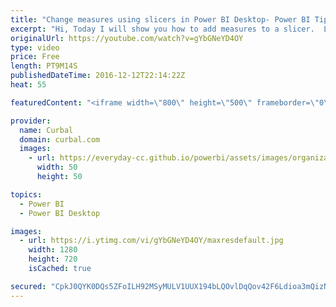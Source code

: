 ```yaml
---
title: "Change measures using slicers in Power BI Desktop- Power BI Tips & Tricks #20"
excerpt: "Hi, Today I will show you how to add measures to a slicer.  Link to Power BI community blog and pbix file: https://goo.gl/JtBdZn  Link to DAX Fridays SWITCH: https://www.youtube.com/watch?v=-ykkaAtlCMc   Looking for a download file? Go to our Download Center: https://curbal.com/donwload-center  SUBSCRIBE"
originalUrl: https://youtube.com/watch?v=gYbGNeYD4OY
type: video
price: Free
length: PT9M14S
publishedDateTime: 2016-12-12T22:14:22Z
heat: 55

featuredContent: "<iframe width=\"800\" height=\"500\" frameborder=\"0\" src=\"https://www.youtube.com/embed/gYbGNeYD4OY\" allow=\"accelerometer; autoplay; encrypted-media; gyroscope; picture-in-picture\" allowfullscreen></iframe>"

provider:
  name: Curbal
  domain: curbal.com
  images:
    - url: https://everyday-cc.github.io/powerbi/assets/images/organizations/curbal.com-50x50.jpg
      width: 50
      height: 50

topics:
  - Power BI
  - Power BI Desktop

images:
  - url: https://i.ytimg.com/vi/gYbGNeYD4OY/maxresdefault.jpg
    width: 1280
    height: 720
    isCached: true

secured: "CpkJ0QYK0DQs5ZFoILH92MSyMULV1UUX194bLQOvlDqQov42F6Ldioa3mQizN1+XtEUo7jW2MjUs00l/1Rc1iWaszk5Dv5uGIeViJzx5mOzyxlyF6y1t0WrZMntajCBDAoBER86jz0zJ3YwqfW+9W8PvN/+LcY40mzCJdK/Ar4yXwmwqKCgBN7Ix+MqStBTVuTzJJcMRJTmNK8uOApXDIJfulFOuIXBTYZQPYINbBAeQhC0GgudXjahh3rb09lY+IhIUSaFsDJPuwi98q84u8kqxAfhHT091iW6kwMDsD9GBR5hMvsbun4VoL6TnqXOwWVQ5NqJ07lq4wtam+lt9kXvbMYnHMJtka9sfGtMGatyHcQ6ptHsmYLiCWTTQM10Ic2ZOJAyX5gwE7skow8+g0cqBiF1r9aFUpT2pZO749t8=;zkc1b2YfNuloXr3dAkxg2g=="
---
```


